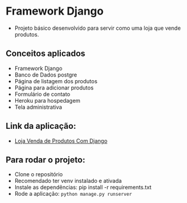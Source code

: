 # Framework Django
- Projeto básico desenvolvido para servir como uma loja que vende produtos.

## Conceitos aplicados
- Framework Django
- Banco de Dados postgre
- Página de listagem dos produtos
- Página para adicionar produtos
- Formulário de contato
- Heroku para hospedagem 
- Tela administrativa

## Link da aplicação:
- [Loja Venda de Produtos Com Django](https://mysqlserver-django.herokuapp.com/)

## Para rodar o projeto:
- Clone o repositório
- Recomendado ter venv instalado e ativada
- Instale as dependências: pip install -r requirements.txt
- Rode a aplicação: `python manage.py runserver`
